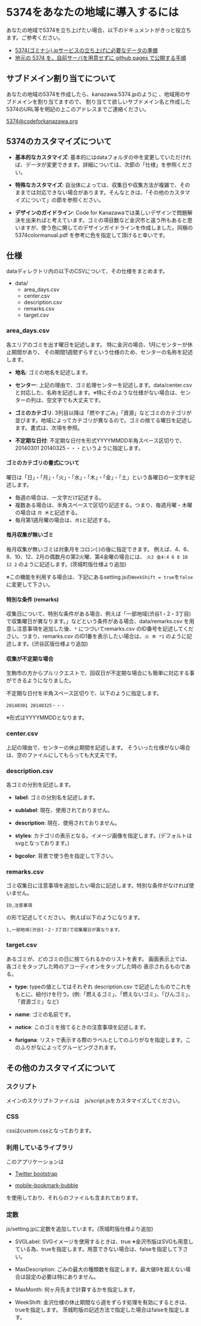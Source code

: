 # 5374をあなたの地域に導入するには

あなたの地域で5374を立ち上げたい場合、以下のドキュメントがきっと役立ちます。ご参考ください。

- [5374(ゴミナシ).jpサービスの立ち上げに必要なデータの準備](http://qiita.com/tosato3/items/e7a231e8190508e278fa)
- [地元の 5374 を、自前サーバを用意せずに github pages で公開する手順](http://qiita.com/kuboon/items/1b4f64a42ce5365fb1c7)

## サブドメイン割り当てについて

あなたの地域の5374を作成したら、kanazawa.5374.jpのように
、地域用のサブドメインを割り当てますので、
割り当てて欲しいサブドメイン名と作成した5374のURL等を明記の上このアドレスまでご連絡ください。

5374@codeforkanazawa.org



## 5374のカスタマイズについて

* **基本的なカスタマイズ**: 基本的にはdataフォルダの中を変更していただければ、データが変更できます。詳細については、次節の「仕様」を参照ください。

* **特殊なカスタマイズ**: 自治体によっては、収集日や収集方法が複雑で、そのままでは対応できない場合があります。そんなときは、「その他のカスタマイズについて」の節を参照ください。

* **デザインのガイドライン**: Code for Kanazawaでは美しいデザインで問題解決を出来ればと考えています。ゴミの項目数など金沢市と違う所もあると思いますが、使う色に関してのデザインガイドラインを作成しました。同梱の 5374colormanual.pdf を参考に色を指定して頂けると幸いです。


## 仕様

dataディレクトリ内の以下のCSVについて、その仕様をまとめます。

* data/
	* area_days.csv
	* center.csv
	* description.csv
	* remarks.csv
	* target.csv


### area_days.csv

各エリアのゴミを出す曜日を記述します。
特に金沢の場合、1月にセンターが休止期間があり、
その期間1週間ずらすという仕様のため、センターの名称を記述します。

* **地名**: ゴミの地名を記述します。

* **センター**: 上記の理由で、ゴミ処理センターを記述します。data/center.csvと対応した、名称を記述します。※特にそのような仕様がない場合は、センターの列は、空文字でも大丈夫です。

* **ゴミのカテゴリ**: 3列目以降は「燃やすごみ」「資源」などゴミのカテゴリが並びます。地域によってカテゴリが異なるので。ゴミの捨てる曜日を記述します。書式は、次項を参照。

* **不定期な日付**: 不定期な日付を形式YYYYMMDD半角スペース区切りで、20140301 20140325・・・というように指定します。 


#### ゴミのカテゴリの書式について

曜日は「日」・「月」・「火」・「水」・「木」・「金」・「土」という各曜日の一文字を記述します。

* 毎週の場合は、一文字だけ記述する。
* 複数ある場合は、半角スペースで区切り記述する。つまり、毎週月曜・木曜の場合は `月 木`と記述する。
* 毎月第1週月曜の場合は、`月1`と記述する。

#### 毎月収集が無いゴミ

毎月収集が無いゴミは対象月をコロン(:)の後に指定できます。 例えば、4、6、8、10、12、2月の偶数月の第2火曜、第4金曜の場合には、 `火2 金4:4 6 8 10 12 2` のように記述します。(茨城町版仕様より追加)

※この機能を利用する場合は、下記にあるsetting.jsの`WeekShift = true`を`false`に変更して下さい。

#### 特別な条件 (remarks)

収集日について、特別な条件がある場合、例えば「一部地域(渋谷1・2・3丁目)で収集曜日が異なります。」などという条件がある場合、data/remarks.csv を用意し注意事項を追加した後、`*` につづいてremarks.csv のID番号を記述してください。つまり、remarks.csv のID1番を表示したい場合は、`火 木 *1` のように記述します。(渋谷区版仕様より追加)

#### 収集が不定期な場合

生駒市の方からプルリクエストで、回収日が不定期な場合にも簡単に対応する事ができるようになりました。

不定期な日付を半角スペース区切りで、以下のように指定します。

	20140301 20140325・・・

※形式はYYYYMMDDとなります。


### center.csv

上記の理由で、センターの休止期間を記述します。
そういった仕様がない場合は、空のファイルにしてもらっても大丈夫です。


### description.csv

各ゴミの分別を記述します。

* **label**: ゴミの分別名を記述します。

* **sublabel**: 現在、使用されておりません。

* **description**: 現在、使用されておりません。

* **styles**: カテゴリの表示となる。イメージ画像を指定します。(デフォルトはsvgとなっております。)

* **bgcolor**: 背景で使う色を指定して下さい。


### remarks.csv

ゴミ収集日に注意事項を追加したい場合に記述します。特別な条件がなければ使いません。

```
ID,注意事項
```

の形で記述してください。
例えば以下のようになります。

```
1,一部地域(渋谷1・2・3丁目)で収集曜日が異なります。
```


### target.csv

あるゴミが、どのゴミの日に捨てられるかのリストを表す。
画面表示上では、各ゴミをタップした時のアコーディオンをタップした時の
表示されるものである。


* **type**: typeの値としてはそれぞれ description.csv で記述したものでこれをもとに、紐付けを行う。(例:「燃えるゴミ」、「燃えないゴミ」、「びんゴミ」、「資源ゴミ」など)

* **name**: ゴミの名前です。

* **notice**: このゴミを捨てるときの注意事項を記述します。

* **furigana**: リストで表示する際のラベルとしてのふりがなを指定します。このふりがなによってグルーピングされます。


## その他のカスタマイズについて

### スクリプト

メインのスクリプトファイルは　js/script.jsをカスタマイズしてください。

### CSS

cssはcustom.cssとなっております。

### 利用しているライブラリ

このアプリケーションは

- [Twitter bootstrap](http://getbootstrap.com/javascript/)

- [mobile-bookmark-bubble](https://code.google.com/p/mobile-bookmark-bubble/)

を使用しており、それらのファイルも含まれております。


### 定数

js/setting.jpに定数を追加しています。(茨城町版仕様より追加)

* SVGLabel: SVGイメージを使用するときは、true ※金沢市版はSVGも用意している為、trueを指定します。用意できない場合は、falseを指定して下さい。

* MaxDescription: ごみの最大の種類数を指定します。最大値9を超えない場合は設定の必要は特にありません。

* MaxMonth: 何ヶ月先まで計算するかを指定します。

* WeekShift: 金沢仕様の休止期間なら週をずらす処理を有効にするときは、trueを指定します。 茨城町版の記述方法で指定した場合はfalseを指定します。
